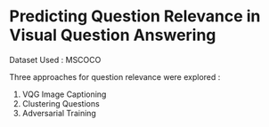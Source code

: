 # Predicting Question Relevance in Visual Question Answering

Dataset Used : MSCOCO

Three approaches for question relevance were explored :

1) VQG Image Captioning
2) Clustering Questions
3) Adversarial Training
